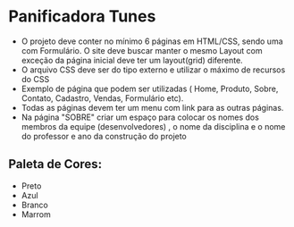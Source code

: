 # Panificadora Tunes

- O projeto deve conter no mínimo 6 páginas em HTML/CSS, sendo uma com Formulário.  O site deve buscar manter o mesmo Layout com exceção da  página inicial deve ter um layout(grid) diferente. 
- O arquivo CSS deve ser do tipo externo e utilizar o máximo de recursos do CSS
- Exemplo de página que podem ser utilizadas ( Home, Produto, Sobre, Contato, Cadastro, Vendas, Formulário etc).
- Todas as páginas devem ter um menu com link para as outras páginas.
- Na página "SOBRE"  criar um espaço para colocar os nomes dos membros da equipe (desenvolvedores) , o nome da disciplina e o nome do professor e ano da construção do projeto

## Paleta de Cores:

- Preto
- Azul
- Branco
- Marrom